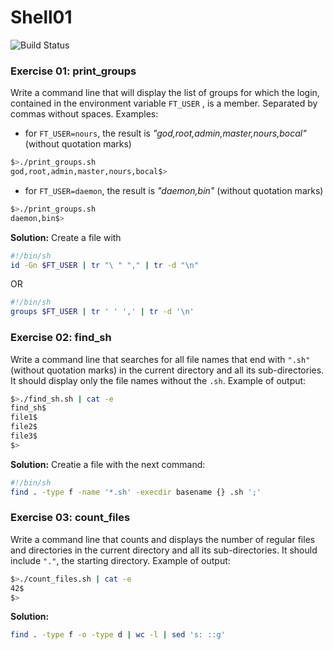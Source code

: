 # Shell01
![Build Status](https://camo.githubusercontent.com/d76fd7565bd13dcb9562621ba516f3d08387b3bcbad9c605ba62e3de7de03da2/68747470733a2f2f696d672e736869656c64732e696f2f62616467652f5368656c6c2d426173682d626c7565)

### Exercise 01: print_groups
Write a command line that will display the list of groups for which the login, contained in the environment variable `FT_USER` , is a member. Separated by commas without spaces. Examples:

- for `FT_USER=nours`, the result is _"god,root,admin,master,nours,bocal"_ (without quotation marks)
```sh
$>./print_groups.sh
god,root,admin,master,nours,bocal$>
```
- for `FT_USER=daemon`, the result is _"daemon,bin"_ (without quotation marks)
```sh
$>./print_groups.sh
daemon,bin$>
```
**Solution:** 
Create a file with
```sh
#!/bin/sh
id -Gn $FT_USER | tr "\ " "," | tr -d "\n"
```
OR
```sh
#!/bin/sh
groups $FT_USER | tr ' ' ',' | tr -d '\n'
```

### Exercise 02:  find_sh
Write a command line that searches for all file names that end with `".sh"` (without quotation marks) in the current directory and all its sub-directories. It should display only the file names without the `.sh`. Example of output:
```sh
$>./find_sh.sh | cat -e
find_sh$
file1$
file2$
file3$
$>
```
**Solution:** Creatie a file with the next command:
```sh
#!/bin/sh
find . -type f -name '*.sh' -execdir basename {} .sh ';'
```

### Exercise 03:  count_files
Write a command line that counts and displays the number of regular files and directories in the current directory and all its sub-directories. It should include `"."`, the starting directory. Example of output:
```sh
$>./count_files.sh | cat -e
42$
$>
```
**Solution:** 
```sh
find . -type f -o -type d | wc -l | sed 's: ::g'
```
